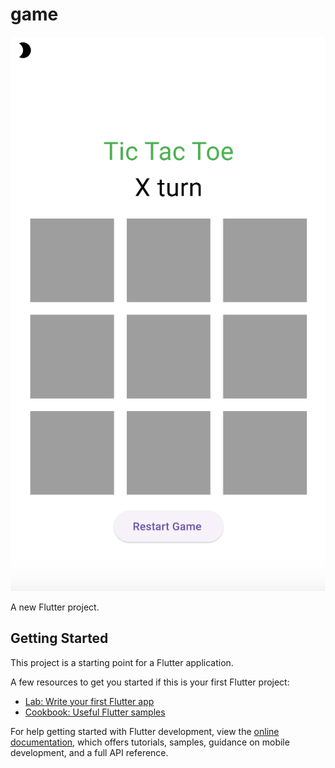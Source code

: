 # game

![1](https://github.com/sahabaspk/flutter-game/blob/73d56d79847d703803b6815b53f900d7ddd536f8/image1.png)











A new Flutter project.
## Getting Started
This project is a starting point for a Flutter application.

A few resources to get you started if this is your first Flutter project:

- [Lab: Write your first Flutter app](https://docs.flutter.dev/get-started/codelab)
- [Cookbook: Useful Flutter samples](https://docs.flutter.dev/cookbook)

For help getting started with Flutter development, view the
[online documentation](https://docs.flutter.dev/), which offers tutorials,
samples, guidance on mobile development, and a full API reference.
